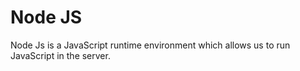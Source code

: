 # Node JS
Node Js is a JavaScript runtime environment which allows us to run JavaScript in the server.